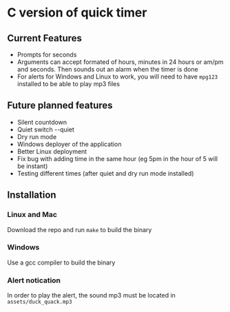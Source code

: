 # C version of quick timer

## Current Features
- Prompts for seconds
- Arguments can accept formated of hours, minutes in 24 hours or am/pm
  and seconds. Then sounds out an alarm when the timer is done
- For alerts for Windows and Linux to work, you will need to have `mpg123`
  installed to be able to play mp3 files

## Future planned features
- Silent countdown
- Quiet switch --quiet
- Dry run mode
- Windows deployer of the application
- Better Linux deployment
- Fix bug with adding time in the same hour (eg 5pm in the hour of 5 will be instant)
- Testing different times (after quiet and dry run mode installed)

## Installation
### Linux and Mac
Download the repo and run `make` to build the binary

### Windows
Use a gcc compiler to build the binary

### Alert notication
In order to play the alert, the sound mp3 must be located in
`assets/duck_quack.mp3`

